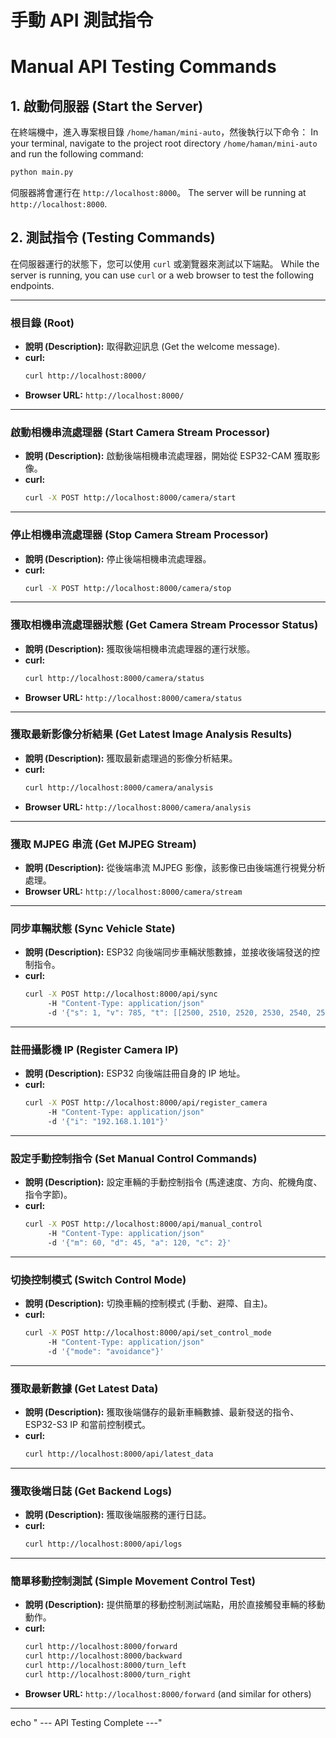 # 手動 API 測試指令
# Manual API Testing Commands

## 1. 啟動伺服器 (Start the Server)

在終端機中，進入專案根目錄 `/home/haman/mini-auto`，然後執行以下命令：
In your terminal, navigate to the project root directory `/home/haman/mini-auto` and run the following command:

```bash
python main.py
```

伺服器將會運行在 `http://localhost:8000`。
The server will be running at `http://localhost:8000`.

## 2. 測試指令 (Testing Commands)

在伺服器運行的狀態下，您可以使用 `curl` 或瀏覽器來測試以下端點。
While the server is running, you can use `curl` or a web browser to test the following endpoints.

---

### 根目錄 (Root)
- **說明 (Description):** 取得歡迎訊息 (Get the welcome message).
- **curl:**
  ```bash
  curl http://localhost:8000/
  ```
- **Browser URL:** `http://localhost:8000/`

---

### 啟動相機串流處理器 (Start Camera Stream Processor)
- **說明 (Description):** 啟動後端相機串流處理器，開始從 ESP32-CAM 獲取影像。
- **curl:**
  ```bash
  curl -X POST http://localhost:8000/camera/start
  ```

---

### 停止相機串流處理器 (Stop Camera Stream Processor)
- **說明 (Description):** 停止後端相機串流處理器。
- **curl:**
  ```bash
  curl -X POST http://localhost:8000/camera/stop

---

### 獲取相機串流處理器狀態 (Get Camera Stream Processor Status)
- **說明 (Description):** 獲取後端相機串流處理器的運行狀態。
- **curl:**
  ```bash
  curl http://localhost:8000/camera/status
  ```
- **Browser URL:** `http://localhost:8000/camera/status`

---

### 獲取最新影像分析結果 (Get Latest Image Analysis Results)
- **說明 (Description):** 獲取最新處理過的影像分析結果。
- **curl:**
  ```bash
  curl http://localhost:8000/camera/analysis
  ```
- **Browser URL:** `http://localhost:8000/camera/analysis`

---

### 獲取 MJPEG 串流 (Get MJPEG Stream)
- **說明 (Description):** 從後端串流 MJPEG 影像，該影像已由後端進行視覺分析處理。
- **Browser URL:** `http://localhost:8000/camera/stream`

---

### 同步車輛狀態 (Sync Vehicle State)
- **說明 (Description):** ESP32 向後端同步車輛狀態數據，並接收後端發送的控制指令。
- **curl:**
  ```bash
  curl -X POST http://localhost:8000/api/sync 
       -H "Content-Type: application/json" 
       -d '{"s": 1, "v": 785, "t": [[2500, 2510, 2520, 2530, 2540, 2550, 2560, 2570], [2600, 2610, 2620, 2630, 2640, 2650, 2660, 2670], [2700, 2710, 2720, 2730, 2740, 2750, 2760, 2770], [2800, 2810, 2820, 2830, 2840, 2850, 2860, 2870], [2900, 2910, 2920, 2930, 2940, 2950, 2960, 2970], [3000, 3010, 3020, 3030, 3040, 3050, 3060, 3070], [3100, 3110, 3120, 3130, 3140, 3150, 3160, 3170], [3200, 3210, 3220, 3230, 3240, 3250, 3260, 3270]], "i": "192.168.1.100", "u": 50}'
  ```

---

### 註冊攝影機 IP (Register Camera IP)
- **說明 (Description):** ESP32 向後端註冊自身的 IP 地址。
- **curl:**
  ```bash
  curl -X POST http://localhost:8000/api/register_camera 
       -H "Content-Type: application/json" 
       -d '{"i": "192.168.1.101"}'
  ```

---

### 設定手動控制指令 (Set Manual Control Commands)
- **說明 (Description):** 設定車輛的手動控制指令 (馬達速度、方向、舵機角度、指令字節)。
- **curl:**
  ```bash
  curl -X POST http://localhost:8000/api/manual_control 
       -H "Content-Type: application/json" 
       -d '{"m": 60, "d": 45, "a": 120, "c": 2}'
  ```

---

### 切換控制模式 (Switch Control Mode)
- **說明 (Description):** 切換車輛的控制模式 (手動、避障、自主)。
- **curl:**
  ```bash
  curl -X POST http://localhost:8000/api/set_control_mode 
       -H "Content-Type: application/json" 
       -d '{"mode": "avoidance"}'
  ```

---

### 獲取最新數據 (Get Latest Data)
- **說明 (Description):** 獲取後端儲存的最新車輛數據、最新發送的指令、ESP32-S3 IP 和當前控制模式。
- **curl:**
  ```bash
  curl http://localhost:8000/api/latest_data
  ```

---

### 獲取後端日誌 (Get Backend Logs)
- **說明 (Description):** 獲取後端服務的運行日誌。
- **curl:**
  ```bash
  curl http://localhost:8000/api/logs
  ```

---

### 簡單移動控制測試 (Simple Movement Control Test)
- **說明 (Description):** 提供簡單的移動控制測試端點，用於直接觸發車輛的移動動作。
- **curl:**
  ```bash
  curl http://localhost:8000/forward
  curl http://localhost:8000/backward
  curl http://localhost:8000/turn_left
  curl http://localhost:8000/turn_right
  ```
- **Browser URL:** `http://localhost:8000/forward` (and similar for others)

---

echo "
--- API Testing Complete ---"
